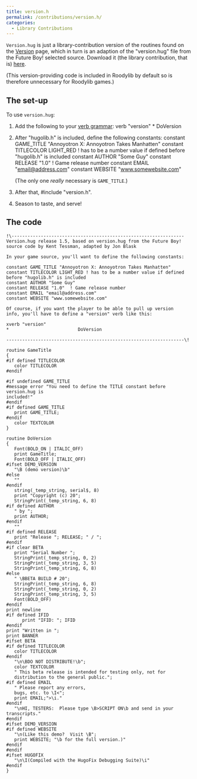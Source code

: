 ```yaml
---
title: version.h
permalink: /contributions/version.h/
categories: 
  - Library Contributions
---
```


`Version.hug` is just a library-contribution version of the routines found
on the [Version](routines/version/) page, which in turn is an adaption
of the "version.hug" file from the Future Boy! selected source. Download
it (the library contribution, that is)
[here](https://raw.githubusercontent.com/hugoif/library-contributions/main/version.hug). 

(This version-providing code is included in Roodylib by default so is therefore unnecessary for Roodylib games.)

## The set-up

To use `version.hug`:

1.  Add the following to your [verb grammar](basics/grammar/):
        verb "version"
        *                          DoVersion
2.  After "hugolib.h" is included, define the following constants:
        constant GAME_TITLE "Annoyotron X: Annoyotron Takes Manhatten"
        constant TITLECOLOR LIGHT_RED ! has to be a number value if defined before "hugolib.h" is included
        constant AUTHOR "Some Guy"
        constant RELEASE "1.0"  ! Game release number
        constant EMAIL "email@address.com"
        constant WEBSITE "www.somewebsite.com"

    (The only one *really* necessary is `GAME_TITLE`.)
3.  After that, \#include "version.h".
4.  Season to taste, and serve!

## The code

    !\-----------------------------------------------------------------
    Version.hug release 1.5, based on version.hug from the Future Boy!
    source code by Kent Tessman, adapted by Jon Blask

    In your game source, you'll want to define the following constants:

    constant GAME_TITLE "Annoyotron X: Annoyotron Takes Manhatten"
    constant TITLECOLOR LIGHT_RED ! has to be a number value if defined before "hugolib.h" is included
    constant AUTHOR "Some Guy"
    constant RELEASE "1.0"	! Game release number
    constant EMAIL "email@address.com"
    constant WEBSITE "www.somewebsite.com"

    Of course, if you want the player to be able to pull up version
    info, you'll have to define a "version" verb like this:

    xverb "version"
    *                          DoVersion

    -------------------------------------------------------------------\!

    routine GameTitle
    {
    #if defined TITLECOLOR
       color TITLECOLOR
    #endif

    #if undefined GAME_TITLE
    #message error "You need to define the TITLE constant before version.hug is
    included!"
    #endif
    #if defined GAME_TITLE
       print GAME_TITLE;
    #endif
       color TEXTCOLOR
    }

    routine DoVersion
    {
       Font(BOLD_ON | ITALIC_OFF)
       print GameTitle;
       Font(BOLD_OFF | ITALIC_OFF)
    #ifset DEMO_VERSION
       "\B (demo version)\b"
    #else
       ""
    #endif
       string(_temp_string, serial$, 8)
       print "Copyright (c) 20";
       StringPrint(_temp_string, 6, 8)
    #if defined AUTHOR
       " by ";
       print AUTHOR;
    #endif
       ""
    #if defined RELEASE
       print "Release "; RELEASE; " / ";
    #endif
    #if clear BETA
       print "Serial Number ";
       StringPrint(_temp_string, 0, 2)
       StringPrint(_temp_string, 3, 5)
       StringPrint(_temp_string, 6, 8)
    #else
       " \BBETA BUILD # 20";
       StringPrint(_temp_string, 6, 8)
       StringPrint(_temp_string, 0, 2)
       StringPrint(_temp_string, 3, 5)
       Font(BOLD_OFF)
    #endif
    print newline
    #if	defined	IFID
          print "IFID: "; IFID
    #endif
    print "Written in ";
    print BANNER
    #ifset BETA
    #if defined TITLECOLOR
       color TITLECOLOR
    #endif
       "\n\BDO NOT DISTRIBUTE!\b";
       color TEXTCOLOR
       " This beta release is intended for testing only, not for
       distribution to the general public.";
    #if defined EMAIL
       " Please report any errors,
       bugs, etc. to \I<";
       print EMAIL;">\i."
    #endif
       "\nHI, TESTERS:  Please type \B>SCRIPT ON\b and send in your transcripts."
    #endif
    #ifset DEMO_VERSION
    #if defined WEBSITE
       "\n(Like this demo?  Visit \B";
       print WEBSITE; "\b for the full version.)"
    #endif
    #endif
    #ifset HUGOFIX
       "\n\I(Compiled with the HugoFix Debugging Suite)\i"
    #endif
    }

